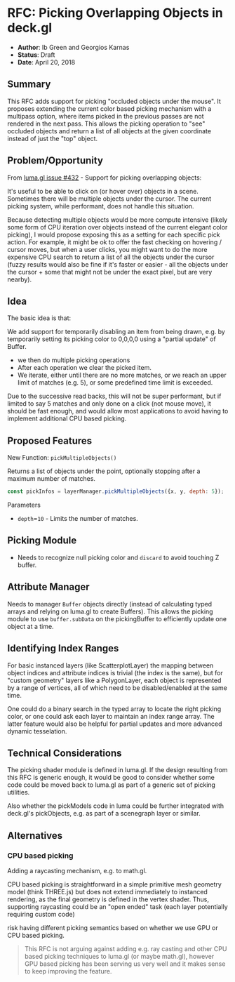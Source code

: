 # RFC: Picking Overlapping Objects in deck.gl

* **Author**: Ib Green and Georgios Karnas
* **Status**: Draft
* **Date**: April 20, 2018


## Summary

This RFC adds support for picking "occluded objects under the mouse". It proposes extending the current color based picking mechanism with a multipass option, where items picked in the previous passes are not rendered in the next pass. This allows the picking operation to "see" occluded objects and return a list of all objects at the given coordinate instead of just the "top" object.


## Problem/Opportunity

From [luma.gl issue #432](https://github.com/uber/luma.gl/issues/432) - Support for picking overlapping objects:

It's useful to be able to click on (or hover over) objects in a scene. Sometimes there will be multiple objects under the cursor. The current picking system, while performant, does not handle this situation.

Because detecting multiple objects would be more compute intensive (likely some form of CPU iteration over objects instead of the current elegant color picking), I would propose exposing this as a setting for each specific pick action. For example, it might be ok to offer the fast checking on hovering / cursor moves, but when a user clicks, you might want to do the more expensive CPU search to return a list of all the objects under the cursor (fuzzy results would also be fine if it's faster or easier - all the objects under the cursor + some that might not be under the exact pixel, but are very nearby).


## Idea

The basic idea is that:

We add support for temporarily disabling an item from being drawn, e.g. by temporarily setting its picking color to 0,0,0,0 using a "partial update" of Buffer.

* we then do multiple picking operations
* After each operation we clear the picked item.
* We iterate, either until there are no more matches, or we reach an upper limit of matches (e.g. 5), or some predefined time limit is exceeded.

Due to the successive read backs, this will not be super performant, but if limited to say 5 matches and only done on a click (not mouse move), it should be fast enough, and would allow most applications to avoid having to implement additional CPU based picking.



## Proposed Features

New Function: `pickMultipleObjects()`

Returns a list of objects under the point, optionally stopping after a maximum number of matches.

```js
const pickInfos = layerManager.pickMultipleObjects({x, y, depth: 5});
```

Parameters
* `depth`=`10` - Limits the number of matches.


## Picking Module

* Needs to recognize null picking color and `discard` to avoid touching Z buffer.


## Attribute Manager

Needs to manager `Buffer` objects directly (instead of calculating typed arrays and relying on luma.gl to create Buffers). This allows the picking module to use `buffer.subData` on the pickingBuffer to efficiently update one object at a time.


## Identifying Index Ranges

For basic instanced layers (like ScatterplotLayer) the mapping between object indices and attribute indices is trivial (the index is the same), but for "custom geometry" layers like a PolygonLayer, each object is represented by a range of vertices, all of which need to be disabled/enabled at the same time.

One could do a binary search in the typed array to locate the right picking color, or one could ask each layer to maintain an index range array. The latter feature would also be helpful for partial updates and more advanced dynamic tesselation.


## Technical Considerations

The picking shader module is defined in luma.gl. If the design resulting from this RFC is generic enough, it would be good to consider whether some code could be moved back to luma.gl as part of a generic set of picking utilities.

Also whether the pickModels code in luma could be further integrated with deck.gl's pickObjects, e.g. as part of a scenegraph layer or similar.


## Alternatives

### CPU based picking

Adding a raycasting mechanism, e.g. to math.gl.

CPU based picking is straightforward in a simple primitive mesh geometry model (think THREE.js) but does not extend immediately to instanced rendering, as the final geometry is defined in the vertex shader. Thus, supporting raycasting could be an "open ended" task (each layer potentially requiring custom code)

risk having different picking semantics based on whether we use GPU or CPU based picking.

> This RFC is not arguing against adding e.g. ray casting and other CPU based picking techniques to luma.gl (or maybe math.gl), however GPU based picking has been serving us very well and it makes sense to keep improving the feature.
